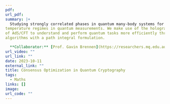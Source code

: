 ```yaml
---
pdf: 
url_pdf: 
summary: |+ 
  Studying strongly correlated phases in quantum many-body systems for accessing lower
temperature regimes in quantum measurements. We make use of the holographic framework
of AdS/CFT to understand and perform quantum tasks more efficiently through quantum
algorithms with a path integral formulation.

  **Collaborator:** [Prof. Gavin Brennen](https://researchers.mq.edu.au/en/persons/gavin-brennen)
url_video: ""
url_link: ""
date: 2023-10-11
external_link: ""
title: Consensus Optimization in Quantum Cryptography
tags:
  - Maths
links: []
image: 
url_code: ""
---
```

